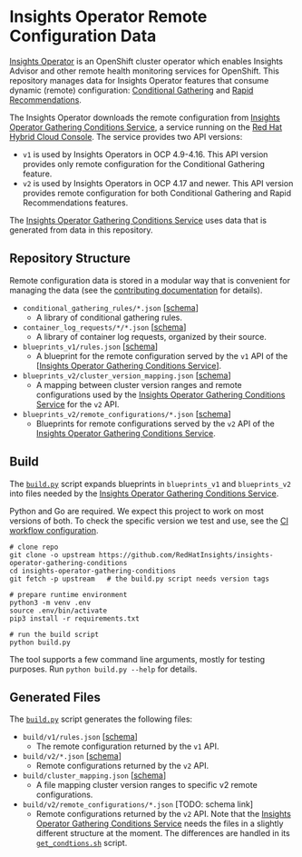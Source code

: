 # Insights Operator Remote Configuration Data

[Insights Operator](https://github.com/openshift/insights-operator) is an
OpenShift cluster operator which enables Insights Advisor and other remote
health monitoring services for OpenShift. This repository manages data for
Insights Operator features that consume dynamic (remote) configuration:
[Conditional Gathering](https://github.com/openshift/insights-operator/blob/master/docs/conditional-gatherer/README.md)
and [Rapid Recommendations](https://github.com/openshift/enhancements/blob/master/enhancements/insights/rapid-recommendations.md).

The Insights Operator downloads the remote configuration from
[Insights Operator Gathering Conditions Service](https://github.com/redhatinsights/insights-operator-gathering-conditions-service),
a service running on the [Red Hat Hybrid Cloud Console](https://developers.redhat.com/api-catalog/api/gathering).
The service provides two API versions:

* `v1` is used by Insights Operators in OCP 4.9-4.16. This API version provides
  only remote configuration for the Conditional Gathering feature.
* `v2` is used by Insights Operators in OCP 4.17 and newer. This API version
  provides remote configuration for both Conditional Gathering and Rapid
  Recommendations features.

The [Insights Operator Gathering Conditions Service](https://github.com/redhatinsights/insights-operator-gathering-conditions-service)
uses data that is generated from data in this repository.


## Repository Structure

Remote configuration data is stored in a modular way that is convenient for
managing the data (see the [contributing documentation](CONTRIBUTING.md) for
details).

* `conditional_gathering_rules/*.json`
  [[schema](https://github.com/RedHatInsights/insights-operator-gathering-conditions/blob/main/schemas/gathering_rule.schema.json)]
  * A library of conditional gathering rules.
* `container_log_requests/*/*.json`
  [[schema](https://github.com/RedHatInsights/insights-operator-gathering-conditions/blob/main/schemas/container_log.schema.json)]
  * A library of container log requests, organized by their source.
* `blueprints_v1/rules.json`
  [[schema](https://github.com/RedHatInsights/insights-operator-gathering-conditions/blob/main/schemas/remote_configuration_v1_blueprint.schema.json)]
  * A blueprint for the remote configuration served by the `v1` API of the
    [[Insights Operator Gathering Conditions Service](https://github.com/redhatinsights/insights-operator-gathering-conditions-service)].
* `blueprints_v2/cluster_version_mapping.json`
  [[schema](https://github.com/RedHatInsights/insights-operator-gathering-conditions/blob/main/schemas/cluster_version_mapping.schema.json)]
  * A mapping between cluster version ranges and remote configurations used by the
    [Insights Operator Gathering Conditions Service](https://github.com/redhatinsights/insights-operator-gathering-conditions-service)
    for the `v2` API.
* `blueprints_v2/remote_configurations/*.json`
  [[schema](https://github.com/RedHatInsights/insights-operator-gathering-conditions/blob/main/schemas/remote_configuration_v2_blueprint.schema.json)]
  * Blueprints for remote configurations served by the `v2` API of the
    [Insights Operator Gathering Conditions Service](https://github.com/redhatinsights/insights-operator-gathering-conditions-service).


## Build

The [`build.py`](./build.py) script expands blueprints in `blueprints_v1` and `blueprints_v2`
into files needed by the
[Insights Operator Gathering Conditions Service](https://github.com/redhatinsights/insights-operator-gathering-conditions-service).

Python and Go are required.
We expect this project to work on most versions of both.
To check the specific version we test and use,
see the [CI workflow configuration](.github/workflows/ci.yaml).

```shell script
# clone repo
git clone -o upstream https://github.com/RedHatInsights/insights-operator-gathering-conditions
cd insights-operator-gathering-conditions
git fetch -p upstream   # the build.py script needs version tags

# prepare runtime environment
python3 -m venv .env
source .env/bin/activate
pip3 install -r requirements.txt

# run the build script
python build.py
```

The tool supports a few command line arguments, mostly for testing purposes. Run `python build.py --help` for details.


## Generated Files

The [`build.py`](./build.py) script generates the following files:

* `build/v1/rules.json`
  [[schema](https://github.com/RedHatInsights/insights-operator-gathering-conditions/blob/main/schemas/remote_configuration_v1.schema.json)]
  * The remote configuration returned by the `v1` API.
* `build/v2/*.json`
  [[schema](https://github.com/RedHatInsights/insights-operator-gathering-conditions/blob/main/schemas/remote_configuration_v2.schema.json)]
  * Remote configurations returned by the `v2` API.
* `build/cluster_mapping.json`
  [[schema](https://github.com/RedHatInsights/insights-operator-gathering-conditions/blob/main/schemas/cluster_version_mapping.schema.json)]
  * A file mapping cluster version ranges to specific v2 remote configurations.
* `build/v2/remote_configurations/*.json`
  [TODO: schema link]
  * Remote configurations returned by the `v2` API.
Note that the [Insights Operator Gathering Conditions Service](https://github.com/redhatinsights/insights-operator-gathering-conditions-service)
needs the files in a slightly different structure at the moment. The differences are handled in its
[`get_condtions.sh`](https://github.com/redhatinsights/insights-operator-gathering-conditions-service/blob/main/get_conditions.sh) script.
